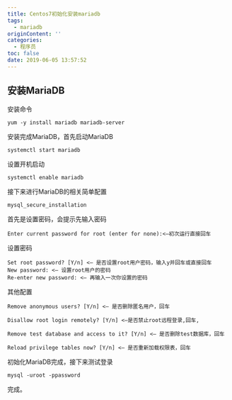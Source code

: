 ```yaml
---
title: Centos7初始化安装mariadb
tags:
  - mariadb
originContent: ''
categories:
  - 程序员
toc: false
date: 2019-06-05 13:57:52
---
```


## 安装MariaDB
安装命令

```shell
yum -y install mariadb mariadb-server
```

安装完成MariaDB，首先启动MariaDB

```shell
systemctl start mariadb
```

设置开机启动

```shell
systemctl enable mariadb
```

接下来进行MariaDB的相关简单配置

```shell
mysql_secure_installation
```

首先是设置密码，会提示先输入密码

```shell
Enter current password for root (enter for none):<–初次运行直接回车
```

设置密码

```shell
Set root password? [Y/n] <– 是否设置root用户密码，输入y并回车或直接回车
New password: <– 设置root用户的密码
Re-enter new password: <– 再输入一次你设置的密码
```

其他配置

```shell
Remove anonymous users? [Y/n] <– 是否删除匿名用户，回车

Disallow root login remotely? [Y/n] <–是否禁止root远程登录,回车,

Remove test database and access to it? [Y/n] <– 是否删除test数据库，回车

Reload privilege tables now? [Y/n] <– 是否重新加载权限表，回车
```

初始化MariaDB完成，接下来测试登录

```
mysql -uroot -ppassword
```

完成。